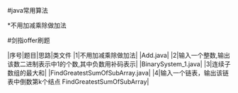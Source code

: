 #java常用算法

*不用加减乘除做加法

#剑指offer刷题

|序号|题目|思路|类文件
|1|不用加减乘除做加法|  |Add.java|
|2|输入一个整数,输出该数二进制表示中1的个数,其中负数用补码表示| |BinarySystem_1.java|
|3|连续子数组的最大和|  |FindGreatestSumOfSubArray.java|
|4|输入一个链表，输出该链表中倒数第k个结点 FindGreatestSumOfSubArray|